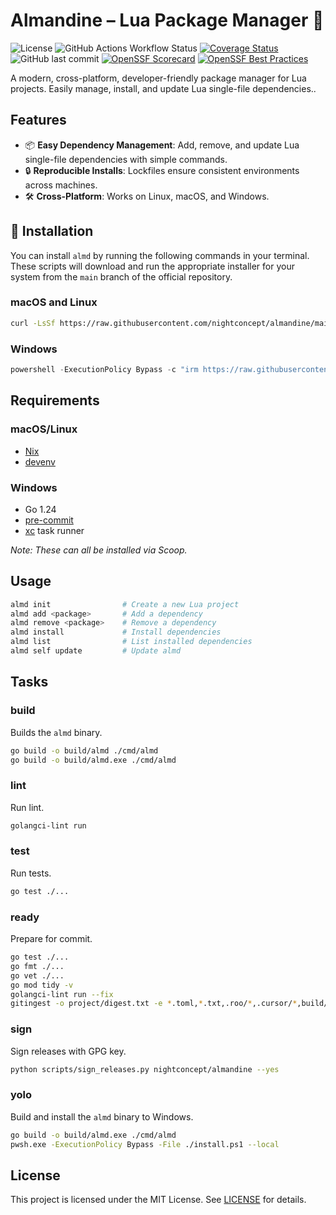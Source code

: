 # Almandine – Lua Package Manager 💎

![License](https://img.shields.io/github/license/nightconcept/almandine)
![GitHub Actions Workflow Status](https://img.shields.io/github/actions/workflow/status/nightconcept/almandine/ci.yml)
[![Coverage Status](https://coveralls.io/repos/github/nightconcept/almandine/badge.svg)](https://coveralls.io/github/nightconcept/almandine)
![GitHub last commit](https://img.shields.io/github/last-commit/nightconcept/almandine)
[![OpenSSF Scorecard](https://api.scorecard.dev/projects/github.com/nightconcept/almandine/badge)](https://scorecard.dev/viewer/?uri=github.com/nightconcept/almandine)
[![OpenSSF Best Practices](https://www.bestpractices.dev/projects/10539/badge)](https://www.bestpractices.dev/projects/10539)

A modern, cross-platform, developer-friendly package manager for Lua projects.
Easily manage, install, and update Lua single-file dependencies..

## Features

- 📦 **Easy Dependency Management**: Add, remove, and update Lua single-file dependencies with simple commands.
- 🔒 **Reproducible Installs**: Lockfiles ensure consistent environments across machines.
- 🛠️ **Cross-Platform**: Works on Linux, macOS, and Windows.

## 🚀 Installation

You can install `almd` by running the following commands in your terminal. These scripts will download and run the appropriate installer for your system from the `main` branch of the official repository.

### macOS and Linux

```sh
curl -LsSf https://raw.githubusercontent.com/nightconcept/almandine/main/install.sh | sh
```

### Windows

```powershell
powershell -ExecutionPolicy Bypass -c "irm https://raw.githubusercontent.com/nightconcept/almandine/main/install.ps1 | iex"
```
## Requirements

### macOS/Linux
- [Nix](https://nixos.org/)
- [devenv](https://devenv.sh/)

### Windows
- Go 1.24
- [pre-commit](https://pre-commit.com/)
- [xc](https://github.com/joerdav/xc) task runner

_Note: These can all be installed via Scoop._


## Usage

```sh
almd init                # Create a new Lua project
almd add <package>       # Add a dependency
almd remove <package>    # Remove a dependency
almd install             # Install dependencies
almd list                # List installed dependencies
almd self update         # Update almd
```

## Tasks

### build

Builds the `almd` binary.

```sh
go build -o build/almd ./cmd/almd
go build -o build/almd.exe ./cmd/almd
```

### lint

Run lint.

```sh
golangci-lint run
```

### test

Run tests.

```sh
go test ./...
```

### ready

Prepare for commit.

```sh
go test ./...
go fmt ./...
go vet ./...
go mod tidy -v
golangci-lint run --fix
gitingest -o project/digest.txt -e *.toml,*.txt,.roo/*,.cursor/*,build/*,.devenv/*,.direnv/*,project/digest.txt,project/archive/* .
```

### sign

Sign releases with GPG key.

```sh
python scripts/sign_releases.py nightconcept/almandine --yes
```

### yolo

Build and install the `almd` binary to Windows.

```sh
go build -o build/almd.exe ./cmd/almd
pwsh.exe -ExecutionPolicy Bypass -File ./install.ps1 --local
```

## License

This project is licensed under the MIT License. See [LICENSE](docs/LICENSE) for details.
